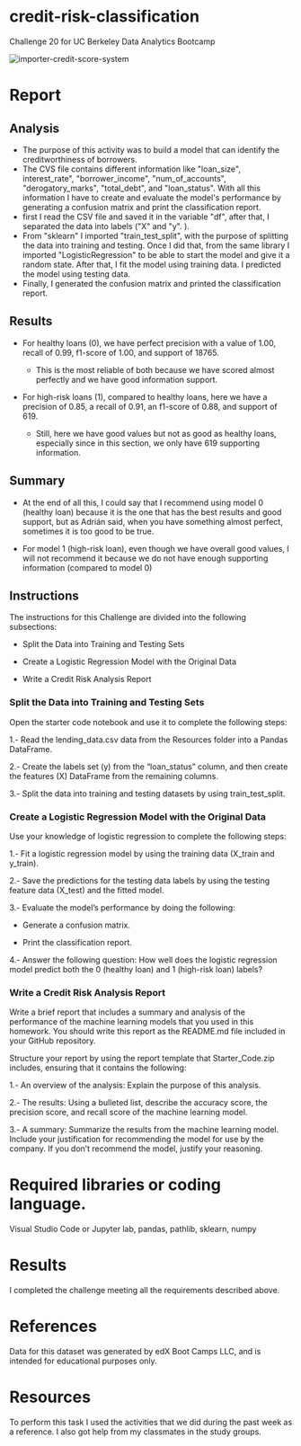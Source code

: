 # credit-risk-classification
Challenge 20 for UC Berkeley Data Analytics Bootcamp

![importer-credit-score-system](https://github.com/Ever30/credit-risk-classification/assets/149534473/3882a9fc-9f05-462d-8379-fcdacc05e770)

# Report

## Analysis
  - The purpose of this activity was to build a model that can identify the creditworthiness of borrowers.
  - The CVS file contains different information like "loan_size", interest_rate", "borrower_income", "num_of_accounts", "derogatory_marks", "total_debt", and "loan_status". With all this information I have to create and evaluate the model's performance by generating a confusion matrix and print the classification report.
  - first I read the CSV file and saved it in the variable "df", after that, I separated the data into labels ("X" and "y". ).
  - From "sklearn" I imported "train_test_split", with the purpose of splitting the data into training and testing. Once I did that, from the same library I imported "LogisticRegression" to be able to start the model and give it a random state. After that, I fit the model using training data. I  predicted the model using testing data.
  - Finally, I generated the confusion matrix and printed the classification report.

## Results

  - For healthy loans (0), we have perfect precision  with a value of 1.00, recall of 0.99, f1-score of 1.00, and support of 18765.
    - This is the most reliable of both because we have scored almost perfectly and we have good information support.
   
  - For high-risk loans (1), compared to  healthy loans, here we have a precision of 0.85, a recall of 0.91, an f1-score of 0.88, and support of 619.
    - Still, here we have good values but not as good as healthy loans, especially since in this section, we only have 619 supporting information.
   
## Summary

  - At the end of all this, I could say that I recommend using model 0 (healthy loan) because it is the one that has the best results and good support, but as Adrián said, when you have something almost perfect, sometimes it is too good to be true.
  
  - For model 1 (high-risk loan), even though we have overall good values, I will not recommend it because we do not have enough supporting information (compared to model 0)

## Instructions

The instructions for this Challenge are divided into the following subsections:

- Split the Data into Training and Testing Sets

- Create a Logistic Regression Model with the Original Data

- Write a Credit Risk Analysis Report

### Split the Data into Training and Testing Sets
Open the starter code notebook and use it to complete the following steps:

1.- Read the lending_data.csv data from the Resources folder into a Pandas DataFrame.

2.- Create the labels set (y) from the “loan_status” column, and then create the features (X) DataFrame from the remaining columns.

3.- Split the data into training and testing datasets by using train_test_split.

### Create a Logistic Regression Model with the Original Data

Use your knowledge of logistic regression to complete the following steps:

1.- Fit a logistic regression model by using the training data (X_train and y_train).

2.- Save the predictions for the testing data labels by using the testing feature data (X_test) and the fitted model.

3.- Evaluate the model’s performance by doing the following:

- Generate a confusion matrix.

- Print the classification report.

4.- Answer the following question: How well does the logistic regression model predict both the 0 (healthy loan) and 1 (high-risk loan) labels?

### Write a Credit Risk Analysis Report

Write a brief report that includes a summary and analysis of the performance of the machine learning models that you used in this homework. You should write this report as the README.md file included in your GitHub repository.

Structure your report by using the report template that Starter_Code.zip includes, ensuring that it contains the following:

1.- An overview of the analysis: Explain the purpose of this analysis.

2.- The results: Using a bulleted list, describe the accuracy score, the precision score, and recall score of the machine learning model.

3.- A summary: Summarize the results from the machine learning model. Include your justification for recommending the model for use by the company. If you don’t recommend the model, justify your reasoning.

# Required libraries or coding language.
Visual Studio Code or Jupyter lab, pandas, pathlib, sklearn, numpy


# Results
I completed the challenge meeting all the requirements described above.

# References
Data for this dataset was generated by edX Boot Camps LLC, and is intended for educational purposes only.

# Resources
To perform this task I used the activities that we did during the past week as a reference. I also got help from my classmates in the study groups.
